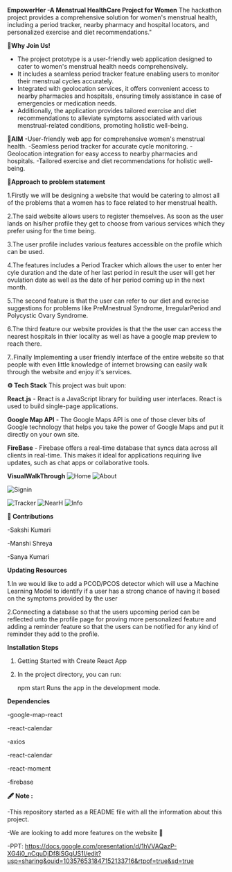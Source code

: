 **EmpowerHer -A Menstrual HealthCare Project for Women**
The hackathon project provides a comprehensive solution for women's menstrual health, including a period tracker, nearby pharmacy and hospital locators, and personalized exercise and diet recommendations."

**👋Why Join Us!**
- The project prototype is a user-friendly web application designed to cater to women's menstrual health needs comprehensively.
- It includes a seamless period tracker feature enabling users to monitor their menstrual cycles accurately.
- Integrated with geolocation services, it offers convenient access to nearby pharmacies and hospitals, ensuring timely assistance in case of emergencies or medication needs.
- Additionally, the application provides tailored exercise and diet recommendations to alleviate symptoms associated with various menstrual-related conditions, promoting holistic well-being.

**🎯AIM**
-User-friendly web app for comprehensive women's menstrual health.
-Seamless period tracker for accurate cycle monitoring.
-Geolocation integration for easy access to nearby pharmacies and hospitals.
-Tailored exercise and diet recommendations for holistic well-being.

**🤔Approach to problem statement**

1.Firstly we will be designing a website that would be catering to almost all of the problems that a women has to face related to her menstrual health.

2.The said website allows users to register themselves. As soon as the user lands on his/her profile they get to choose from various services which they prefer using for the time being.

3.The user profile includes various features accessible on the profile which can be used.

4.The features includes a Period Tracker which allows the user to enter her cyle duration and the date of her last period in result the user will get her ovulation date as well as the date of her period coming up in the next month.

5.The second feature is that the user can refer to our diet and exrecise suggestions for problems like PreMnestrual Syndrome, IrregularPeriod and Polycystic Ovary Syndrome.

6.The third feature our website provides is that the the user can access the nearest hospitals in thier locality as well as have a google map preview to reach there.

7..Finally Implementing a user friendly interface of the entire website so that people with even little knowledge of internet browsing can easily walk through the website and enjoy it's services.

**⚙️ Tech Stack**
This project was buit upon:
 
 **React.js** - React is a JavaScript library for building user interfaces. React is used to build single-page applications.
 
 **Google Map API** - The Google Maps API is one of those clever bits of Google technology that helps you take the power of Google Maps and put it directly on your own site.
 
 **FireBase** - Firebase offers a real-time database that syncs data across all clients in real-time. This makes it ideal for applications requiring live updates, such as chat apps or collaborative tools.

**VisualWalkThrough**
![Home](https://github.com/sanaya56/ByteVerse_EmpowerHer/assets/102890717/42cb5dbf-bd26-4f17-a4fe-0ee5a3ab0fe7)
![About](https://github.com/sanaya56/ByteVerse_EmpowerHer/assets/102890717/1babda6d-2ed2-455a-ac82-80fee8ea6fa8)


![Signin](https://github.com/sakshi025/ByteVerse_EmpowerHer/assets/101919068/c4dd96fd-0211-4a23-8d98-2b916a0157d7)

![Tracker](https://github.com/sanaya56/ByteVerse_EmpowerHer/assets/102890717/d34e2693-c4e0-4b20-b545-a0d4da5dff12)
![NearH](https://github.com/sanaya56/ByteVerse_EmpowerHer/assets/102890717/4fe52949-9971-491e-ab13-8f1ce695ebb9)
![Info](https://github.com/sanaya56/ByteVerse_EmpowerHer/assets/102890717/adf57677-432f-4c4d-8ef5-0d6b8e46dbda)

**🧰 Contributions**

-Sakshi Kumari

-Manshi Shreya

-Sanya Kumari

**Updating Resources**

1.In  we would like to add a PCOD/PCOS detector which will use a Machine Learning Model to identify if a user has a strong chance of having it based on the symptoms provided by the user

2.Connecting a database so that the users upcoming period can be reflected unto the profile page for proving more personalized feature and adding a reminder feature so that the users can be notified for any kind of reminder they add to the profile.

**Installation Steps**

1. Getting Started with Create React App

2. In the project directory, you can run:

   npm start
   Runs the app in the development mode.

**Dependencies**

-google-map-react

-react-calendar

-axios

-react-calendar

-react-moment

-firebase

**🖋️ Note :**

-This repository started as a README file with all the information about this project.

-We are looking to add more features on the website 🔗

-PPT: https://docs.google.com/presentation/d/1hVVAQazP-XG4i0_nCquDjDf8iSGgUS1I/edit?usp=sharing&ouid=103576531847152133716&rtpof=true&sd=true



 

